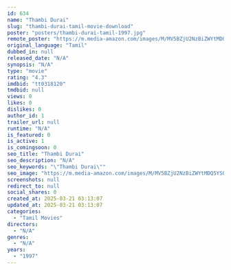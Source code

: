 ```yaml
---
id: 634
name: "Thambi Durai"
slug: "thambi-durai-tamil-movie-download"
poster: "posters/thambi-durai-tamil-1997.jpg"
remote_poster: "https://m.media-amazon.com/images/M/MV5BZjU2NzBiZWYtMDQ5YS00OWNjLWE0NmItZDkyMjg1ZDZiNjA5XkEyXkFqcGdeQXVyMjA4OTI5NDQ@._V1_SX300.jpg"
original_language: "Tamil"
dubbed_in: null
released_date: "N/A"
synopsis: "N/A"
type: "movie"
rating: "4.3"
imdbid: "tt0318120"
tmdbid: null
views: 0
likes: 0
dislikes: 0
author_id: 1
trailer_url: null
runtime: "N/A"
is_featured: 0
is_active: 1
is_comingsoon: 0
seo_title: "Thambi Durai"
seo_description: "N/A"
seo_keywords: "\"Thambi Durai\""
seo_image: "https://m.media-amazon.com/images/M/MV5BZjU2NzBiZWYtMDQ5YS00OWNjLWE0NmItZDkyMjg1ZDZiNjA5XkEyXkFqcGdeQXVyMjA4OTI5NDQ@._V1_SX300.jpg"
screenshots: null
redirect_to: null
social_shares: 0
created_at: 2025-03-21 03:13:07
updated_at: 2025-03-21 03:13:07
categories:
  - "Tamil Movies"
directors:
  - "N/A"
genres:
  - "N/A"
years:
  - "1997"
---
```

